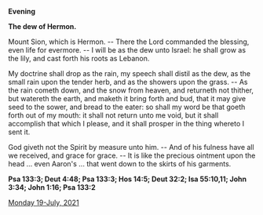 **Evening**

**The dew of Hermon.**
 
Mount Sion, which is Hermon. -- There the Lord commanded the blessing, even life for evermore. -- I will be as the dew unto Israel: he shall grow as the lily, and cast forth his roots as Lebanon.
 
My doctrine shall drop as the rain, my speech shall distil as the dew, as the small rain upon the tender herb, and as the showers upon the grass. -- As the rain cometh down, and the snow from heaven, and returneth not thither, but watereth the earth, and maketh it bring forth and bud, that it may give seed to the sower, and bread to the eater: so shall my word be that goeth forth out of my mouth: it shall not return unto me void, but it shall accomplish that which I please, and it shall prosper in the thing whereto I sent it.
 
God giveth not the Spirit by measure unto him. -- And of his fulness have all we received, and grace for grace. -- It is like the precious ointment upon the head ... even Aaron's ... that went down to the skirts of his garments.  

**Psa 133:3; Deut 4:48; Psa 133:3; Hos 14:5; Deut 32:2; Isa 55:10,11; John 3:34; John 1:16; Psa 133:2**

[Monday 19-July, 2021](https://t.me/daily_light)
